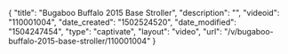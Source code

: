 {
    "title": "Bugaboo Buffalo 2015 Base Stroller",
    "description": "",
    "videoid": "110001004",
    "date_created": "1502524520",
    "date_modified": "1504247454",
    "type": "captivate",
    "layout": "video",
    "url": "\/v\/bugaboo-buffalo-2015-base-stroller\/110001004"
}